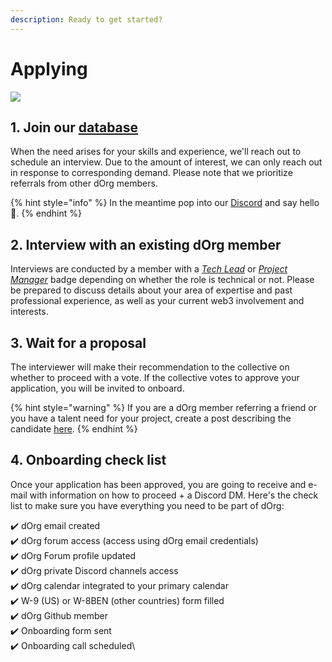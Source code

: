 ```yaml
---
description: Ready to get started?
---
```


# Applying

![](https://media1.giphy.com/media/eNznBIGtrAHEQ/giphy.gif?cid=790b7611d2e0a3b07a41786b32e8d9fb68f1168799ea38fa\&rid=giphy.gif\&ct=g)

## 1. Join our [database](https://airtable.com/shr0eQZfACL3Yarac)

When the need arises for your skills and experience, we'll reach out to schedule an interview. Due to the amount of interest, we can only reach out in response to corresponding demand. Please note that we prioritize referrals from other dOrg members.&#x20;

{% hint style="info" %}
In the meantime pop into our [Discord](https://discord.com/invite/6Kujmad) and say hello 👋.
{% endhint %}

## 2. Interview with an existing dOrg member

Interviews are conducted by a member with a [_Tech Lead_](../workflows/tech-lead.md) or [_Project Manager_](../workflows/project-manager.md) badge depending on whether the role is technical or not. Please be prepared to discuss details about your area of expertise and past professional experience, as well as your current web3 involvement and interests.

## 3. Wait for a proposal

The interviewer will make their recommendation to the collective on whether to proceed with a vote. If the collective votes to approve your application, you will be invited to onboard.&#x20;

{% hint style="warning" %}
If you are a dOrg member referring a friend or you have a talent need for your project, create a post describing the candidate [here](https://forum.dorg.tech/t/about-the-builder-activations-category).
{% endhint %}

## 4. Onboarding check list&#x20;

Once your application has been approved, you are going to receive and e-mail with information on how to proceed + a Discord DM. Here's the check list to make sure you have everything you need to be part of dOrg:&#x20;

✔️ dOrg email created\
✔️ dOrg forum access (access using dOrg email credentials)\
✔️ dOrg Forum profile updated \
✔️ dOrg private Discord channels access \
✔️ dOrg calendar integrated to your primary calendar  \
✔️ W-9 (US) or W-8BEN (other countries) form filled\
✔️ dOrg Github member\
✔️ Onboarding form sent \
✔️ Onboarding call scheduled\

